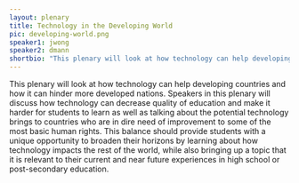 ```yaml
---
layout: plenary
title: Technology in the Developing World
pic: developing-world.png
speaker1: jwong
speaker2: dmann
shortbio: "This plenary will look at how technology can help developing countries and how it can hinder more developed nations."
---
```


This plenary will look at how technology can help developing countries and how it can hinder more developed nations. Speakers in this plenary will discuss how technology can decrease quality of education and make it harder for students to learn as well as talking about the potential technology brings to countries who are in dire need of improvement to some of the most basic human rights. This balance should provide students with a unique opportunity to broaden their horizons by learning about how technology impacts the rest of the world, while also bringing up a topic that it is relevant to their current and near future experiences in high school or post-secondary education.
